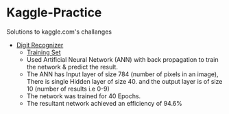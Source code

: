 # Kaggle-Practice
Solutions to kaggle.com's challanges

* [Digit Recognizer](https://www.kaggle.com/c/digit-recognizer)
  * [Training Set](http://yann.lecun.com/exdb/mnist/)
  * Used Artificial Neural Network (ANN) with back propagation to train the network & predict the result.
  * The ANN has Input layer of size 784 (number of pixels in an image), There is single Hidden layer of size 40. and the output 
  layer is of size 10 (number of results i.e 0-9)
  * The network was trained for 40 Epochs.
  * The resultant network achieved an efficiency of 94.6%
  
